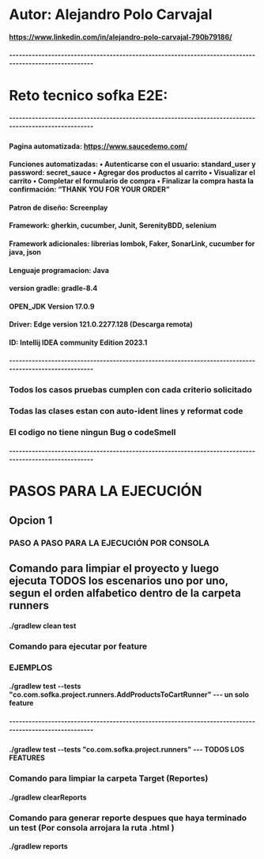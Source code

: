 # Autor: Alejandro Polo Carvajal
#### https://www.linkedin.com/in/alejandro-polo-carvajal-790b79186/
##### ------------------------------------------------------------------------------------------------------
# Reto tecnico sofka E2E:
##### ------------------------------------------------------------------------------------------------------

#### Pagina automatizada: https://www.saucedemo.com/
#### Funciones automatizadas: • Autenticarse con el usuario: standard_user y password: secret_sauce • Agregar dos productos al carrito • Visualizar el carrito • Completar el formulario de compra • Finalizar la compra hasta la confirmación: “THANK YOU FOR YOUR ORDER”
#### Patron de diseño: Screenplay
#### Framework: gherkin, cucumber, Junit, SerenityBDD, selenium
#### Framework adicionales: librerias lombok, Faker, SonarLink, cucumber for java, json
#### Lenguaje programacion: Java
#### version gradle: gradle-8.4
#### OPEN_JDK Version 17.0.9
#### Driver: Edge version  121.0.2277.128 (Descarga remota)
#### ID: Intellij IDEA community Edition 2023.1
##### ------------------------------------------------------------------------------------------------------

### Todos los casos pruebas cumplen con cada criterio solicitado
### Todas las clases estan con auto-ident lines y reformat code
### El codigo no tiene ningun Bug o codeSmell
##### ------------------------------------------------------------------------------------------------------
# PASOS PARA LA EJECUCIÓN

## Opcion 1
### PASO A PASO PARA LA EJECUCIÓN POR CONSOLA

## Comando para limpiar el proyecto y luego ejecuta TODOS los escenarios uno por uno, segun el orden alfabetico dentro de la carpeta runners
#### ./gradlew clean test

### Comando para ejecutar por feature
### EJEMPLOS
#### ./gradlew test --tests "co.com.sofka.project.runners.AddProductsToCartRunner" --- un solo feature 
##### ------------------------------------------------------------------------------------------------------
#### ./gradlew test --tests "co.com.sofka.project.runners" --- TODOS LOS FEATURES

### Comando para limpiar la carpeta Target (Reportes)
#### ./gradlew clearReports

### Comando para generar reporte despues que haya terminado un test (Por consola arrojara la ruta .html )
#### ./gradlew reports



